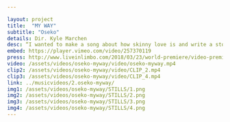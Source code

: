 ```yaml
---

layout: project
title:  "MY WAY"
subtitle: "Oseko"
details: Dir. Kyle Marchen
desc: “I wanted to make a song about how skinny love is and write a story that summarizes this person on the pursuit for his partner, the questions he has for her and the experience of trying to find his way through it all.” <br> -Oseko
embed: https://player.vimeo.com/video/257370119
press: http://www.liveinlimbo.com/2018/03/23/world-premiere/video-premiere-my-way-by-oseko.html
video: /assets/videos/oseko-myway/video/oseko-myway.mp4
clip2: /assets/videos/oseko-myway/video/CLIP_2.mp4 
clip3: /assets/videos/oseko-myway/video/CLIP_4.mp4
link: ../musicvideos/2.oseko-myway/
img1: /assets/videos/oseko-myway/STILLS/1.png
img2: /assets/videos/oseko-myway/STILLS/2.png
img3: /assets/videos/oseko-myway/STILLS/3.png
img4: /assets/videos/oseko-myway/STILLS/4.png
---
```

